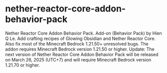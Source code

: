 # nether-reactor-core-addon-behavior-pack
Nether Reactor Core Addon Behavior Pack.
Add-on (Behavior Pack) by Hien Q Le.
Add crafting recipes of Glowing Obsidian and Nether Reactor Core.
Also fix most of the Minecraft Bedrock 1.21.50+ unresolved bugs.
The addon requires Minecraft Bedrock version 1.21.50 or higher.
Update: The next version of Nether Reactor Core Addon Behavior Pack will be released on March 26, 2025 (UTC+7) and will require Minecraft Bedrock version 1.21.70 or higher.
